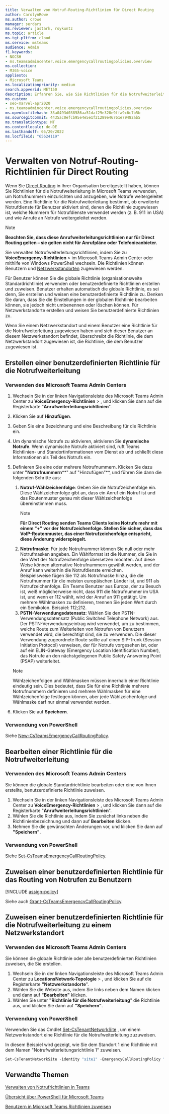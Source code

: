 ```yaml
---
title: Verwalten von Notruf-Routing-Richtlinien für Direct Routing
author: CarolynRowe
ms.author: crowe
manager: serdars
ms.reviewer: jastark, roykuntz
ms.topic: article
ms.tgt.pltfrm: cloud
ms.service: msteams
audience: Admin
f1.keywords:
- NOCSH
- ms.teamsadmincenter.voice.emergencycallroutingpolicies.overview
ms.collection:
- M365-voice
appliesto:
- Microsoft Teams
ms.localizationpriority: medium
search.appverid: MET150
description: Erfahren Sie, wie Sie Richtlinien für die Notrufweiterleitung in Microsoft Teams verwenden und verwalten, um Notrufnummern einzurichten und anzugeben, wie Notrufe weitergeleitet werden.
ms.custom:
- seo-marvel-apr2020
- ms.teamsadmincenter.voice.emergencycallroutingpolicies.overview
ms.openlocfilehash: 33a0493d038586aa51daf29e320e9ffa9c6c7b5b
ms.sourcegitcommit: 4435ac0efcb95e4e5e1f21289e46761e79482ab5
ms.translationtype: MT
ms.contentlocale: de-DE
ms.lasthandoff: 05/20/2022
ms.locfileid: "65624119"
---
```

# <a name="manage-emergency-call-routing-policies-for-direct-routing"></a>Verwalten von Notruf-Routing-Richtlinien für Direct Routing

Wenn Sie [Direct Routing](direct-routing-landing-page.md) in Ihrer Organisation bereitgestellt haben, können Sie Richtlinien für die Notrufweiterleitung in Microsoft Teams verwenden, um Notrufnummern einzurichten und anzugeben, wie Notrufe weitergeleitet werden. Eine Richtlinie für die Notrufweiterleitung bestimmt, ob erweiterte Notrufdienste für Benutzer aktiviert sind, denen die Richtlinie zugewiesen ist, welche Nummern für Notrufdienste verwendet werden (z. B. 911 im USA) und wie Anrufe an Notrufe weitergeleitet werden. 

> [!Note]
> **Beachten Sie, dass diese Anrufweiterleitungsrichtlinien nur für Direct Routing gelten – sie gelten nicht für Anrufpläne oder Telefonieanbieter.**

Sie verwalten Notrufweiterleitungsrichtlinien, indem Sie zu **VoiceEmergency-Richtlinien**  >  im Microsoft Teams Admin Center oder mithilfe von Windows PowerShell wechseln. Die Richtlinien können Benutzern und [Netzwerkstandorten](cloud-voice-network-settings.md) zugewiesen werden.

Für Benutzer können Sie die globale Richtlinie (organisationsweite Standardrichtlinie) verwenden oder benutzerdefinierte Richtlinien erstellen und zuweisen. Benutzer erhalten automatisch die globale Richtlinie, es sei denn, Sie erstellen und weisen eine benutzerdefinierte Richtlinie zu. Denken Sie daran, dass Sie die Einstellungen in der globalen Richtlinie bearbeiten können, sie jedoch nicht umbenennen oder löschen können. Für Netzwerkstandorte erstellen und weisen Sie benutzerdefinierte Richtlinien zu.

Wenn Sie einem Netzwerkstandort und einem Benutzer eine Richtlinie für die Notrufweiterleitung zugewiesen haben und sich dieser Benutzer an diesem Netzwerkstandort befindet, überschreibt die Richtlinie, die dem Netzwerkstandort zugewiesen ist, die Richtlinie, die dem Benutzer zugewiesen ist.

## <a name="create-a-custom-emergency-call-routing-policy"></a>Erstellen einer benutzerdefinierten Richtlinie für die Notrufweiterleitung

### <a name="using-the-microsoft-teams-admin-center"></a>Verwenden des Microsoft Teams Admin Centers

1. Wechseln Sie in der linken Navigationsleiste des Microsoft Teams Admin Center zu **VoiceEmergency-Richtlinien** > , und klicken Sie dann auf die Registerkarte "**Anrufweiterleitungsrichtlinien**".
2. Klicken Sie auf **Hinzufügen**.
3. Geben Sie eine Bezeichnung und eine Beschreibung für die Richtlinie ein.
4. Um dynamische Notrufe zu aktivieren, aktivieren Sie **dynamische Notrufe**. Wenn dynamische Notrufe aktiviert sind, ruft Teams Richtlinien- und Standortinformationen vom Dienst ab und schließt diese Informationen als Teil des Notrufs ein.
5. Definieren Sie eine oder mehrere Notrufnummern. Klicken Sie dazu unter **"Notrufnummern****" auf "Hinzufügen"**, und führen Sie dann die folgenden Schritte aus:
    1. **Notruf-Wählzeichenfolge**: Geben Sie die Notrufzeichenfolge ein. Diese Wählzeichenfolge gibt an, dass ein Anruf ein Notruf ist und das Routenmuster genau mit dieser Wählzeichenfolge übereinstimmen muss. 
        > [!NOTE]
        > **Für Direct Routing senden Teams Clients keine Notrufe mehr mit einem "+" vor der Notrufzeichenfolge. Stellen Sie sicher, dass das VoIP-Routenmuster, das einer Notrufzeichenfolge entspricht, diese Änderung widerspiegelt.**
    2. **Notrufmaske**: Für jede Notrufnummer können Sie null oder mehr Notrufmasken angeben. Ein Wählformat ist die Nummer, die Sie in den Wert der Notrufzeichenfolge übersetzen möchten. Auf diese Weise können alternative Notrufnummern gewählt werden, und der Anruf kann weiterhin die Notrufdienste erreichen. <br>Beispielsweise fügen Sie 112 als Notrufmaske hinzu, die die Notrufnummer für die meisten europäischen Länder ist, und 911 als Notrufzeichenfolge. Ein Teams Benutzer aus Europa, der zu Besuch ist, weiß möglicherweise nicht, dass 911 die Notrufnummer im USA ist, und wenn er 112 wählt, wird der Anruf an 911 getätigt. Um mehrere Wählmasken zu definieren, trennen Sie jeden Wert durch ein Semikolon. Beispiel: 112;212.
    3. **PSTN-Verwendungsdatensatz**: Wählen Sie den PSTN-Verwendungsdatensatz (Public Switched Telephone Network) aus. Der PSTN-Verwendungseintrag wird verwendet, um zu bestimmen, welche Route zum Weiterleiten von Notrufen von Benutzern verwendet wird, die berechtigt sind, sie zu verwenden. Die dieser Verwendung zugeordnete Route sollte auf einen SIP-Trunk (Session Initiation Protocol) verweisen, der für Notrufe vorgesehen ist, oder auf ein ELIN-Gateway (Emergency Location Identification Number), das Notrufe an den nächstgelegenen Public Safety Answering Point (PSAP) weiterleitet.

    > [!NOTE]
    > Wählzeichenfolgen und Wählmasken müssen innerhalb einer Richtlinie eindeutig sein. Dies bedeutet, dass Sie für eine Richtlinie mehrere Notrufnummern definieren und mehrere Wählmasken für eine Wählzeichenfolge festlegen können, aber jede Wählzeichenfolge und Wählmaske darf nur einmal verwendet werden.

6. Klicken Sie auf **Speichern**.

### <a name="using-powershell"></a>Verwendung von PowerShell

Siehe [New-CsTeamsEmergencyCallRoutingPolicy](/powershell/module/skype/new-csteamsemergencycallroutingpolicy).

## <a name="edit-an-emergency-call-routing-policy"></a>Bearbeiten einer Richtlinie für die Notrufweiterleitung

### <a name="using-the-microsoft-teams-admin-center"></a>Verwenden des Microsoft Teams Admin Centers

Sie können die globale Standardrichtlinie bearbeiten oder eine von Ihnen erstellte, benutzerdefinierte Richtlinie zuweisen.

1. Wechseln Sie in der linken Navigationsleiste des Microsoft Teams Admin Center zu **VoiceEmergency-Richtlinien** > , und klicken Sie dann auf die Registerkarte "**Anrufweiterleitungsrichtlinien**".
2. Wählen Sie die Richtlinie aus, indem Sie zunächst links neben die Richtlinienbezeichnung und dann auf **Bearbeiten** klicken.
3. Nehmen Sie die gewünschten Änderungen vor, und klicken Sie dann auf **"Speichern"**.

### <a name="using-powershell"></a>Verwendung von PowerShell

Siehe [Set-CsTeamsEmergencyCallRoutingPolicy](/powershell/module/skype/set-csteamsemergencycallroutingpolicy).

## <a name="assign-a-custom-emergency-call-routing-policy-to-users"></a>Zuweisen einer benutzerdefinierten Richtlinie für das Routing von Notrufen zu Benutzern

[!INCLUDE [assign-policy](includes/assign-policy.md)]

Siehe auch [Grant-CsTeamsEmergencyCallRoutingPolicy](/powershell/module/skype/grant-csteamsemergencycallroutingpolicy).

## <a name="assign-a-custom-emergency-call-routing-policy-to-a-network-site"></a>Zuweisen einer benutzerdefinierten Richtlinie für die Notrufweiterleitung zu einem Netzwerkstandort

### <a name="using-the-microsoft-teams-admin-center"></a>Verwenden des Microsoft Teams Admin Centers

Sie können die globale Richtlinie oder alle benutzerdefinierten Richtlinien zuweisen, die Sie erstellen.

1. Wechseln Sie in der linken Navigationsleiste des Microsoft Teams Admin Center zu **LocationsNetwork-Topologie** > , und klicken Sie auf die Registerkarte **"Netzwerkstandorte**".
2. Wählen Sie die Website aus, indem Sie links neben dem Namen klicken und dann auf **"Bearbeiten"** klicken.
3. Wählen Sie unter **"Richtlinie für die Notrufweiterleitung**" die Richtlinie aus, und klicken Sie dann auf **"Speichern"**.

### <a name="using-powershell"></a>Verwendung von PowerShell

Verwenden Sie das Cmdlet [Set-CsTenantNetworkSite](/powershell/module/skype/set-cstenantnetworksite) , um einem Netzwerkstandort eine Richtlinie für die Notrufweiterleitung zuzuweisen.

In diesem Beispiel wird gezeigt, wie Sie dem Standort 1 eine Richtlinie mit dem Namen "Notrufweiterleitungsrichtlinie 1" zuweisen.

```PowerShell
Set-CsTenantNetworkSite -identity "site1" -EmergencyCallRoutingPolicy "Emergency Call Routing Policy 1"
```

## <a name="related-topics"></a>Verwandte Themen

[Verwalten von Notrufrichtlinien in Teams](manage-emergency-calling-policies.md)

[Übersicht über PowerShell für Microsoft Teams](teams-powershell-overview.md)

[Benutzern in Microsoft Teams Richtlinien zuweisen](policy-assignment-overview.md)

